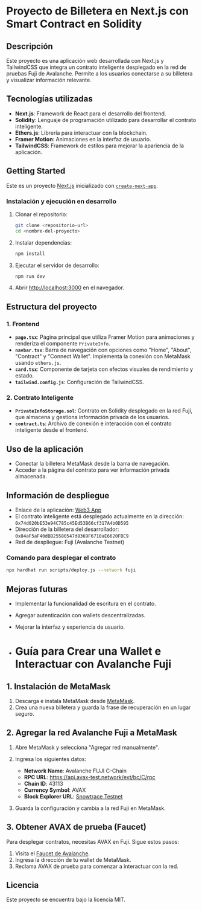 # Proyecto de Billetera en Next.js con Smart Contract en Solidity

## Descripción
Este proyecto es una aplicación web desarrollada con Next.js y TailwindCSS que integra un contrato inteligente desplegado en la red de pruebas Fuji de Avalanche. Permite a los usuarios conectarse a su billetera y visualizar información relevante.

## Tecnologías utilizadas
- **Next.js**: Framework de React para el desarrollo del frontend.
- **Solidity**: Lenguaje de programación utilizado para desarrollar el contrato inteligente.
- **Ethers.js**: Librería para interactuar con la blockchain.
- **Framer Motion**: Animaciones en la interfaz de usuario.
- **TailwindCSS**: Framework de estilos para mejorar la apariencia de la aplicación.

## Getting Started

Este es un proyecto [Next.js](https://nextjs.org/) inicializado con [`create-next-app`](https://github.com/vercel/next.js/tree/canary/packages/create-next-app).

### Instalación y ejecución en desarrollo

1. Clonar el repositorio:
   ```bash
   git clone <repositorio-url>
   cd <nombre-del-proyecto>
   ```
2. Instalar dependencias:
   ```bash
   npm install
   ```
3. Ejecutar el servidor de desarrollo:
   ```bash
   npm run dev
   ```
4. Abrir [http://localhost:3000](http://localhost:3000) en el navegador.

## Estructura del proyecto

### 1. Frontend
- **`page.tsx`**: Página principal que utiliza Framer Motion para animaciones y renderiza el componente `PrivateInfo`.
- **`navbar.tsx`**: Barra de navegación con opciones como "Home", "About", "Contract" y "Connect Wallet". Implementa la conexión con MetaMask usando `ethers.js`.
- **`card.tsx`**: Componente de tarjeta con efectos visuales de rendimiento y estado.
- **`tailwind.config.js`**: Configuración de TailwindCSS.

### 2. Contrato Inteligente
- **`PrivateInfoStorage.sol`**: Contrato en Solidity desplegado en la red Fuji, que almacena y gestiona información privada de los usuarios.
- **`contract.ts`**: Archivo de conexión e interacción con el contrato inteligente desde el frontend.

## Uso de la aplicación
- Conectar la billetera MetaMask desde la barra de navegación.
- Acceder a la página del contrato para ver información privada almacenada.

## Información de despliegue
- Enlace de la aplicación: [Web3 App]([https://web3-qk3ri4cfp-camilaquimbayas-projects.vercel.app/](https://web3-one-gold.vercel.app/))
- El contrato inteligente está desplegado actualmente en la dirección: `0x74d020bE53e94C785c45Ed53B66cf317A4b0D595`
- Dirección de la billetera del desarrollador: `0x84aF5aF40dBB25580547d8369F6710aE6620FBC9`
- Red de despliegue: Fuji (Avalanche Testnet)

### Comando para desplegar el contrato
```bash
npx hardhat run scripts/deploy.js --network fuji
```

## Mejoras futuras
- Implementar la funcionalidad de escritura en el contrato.
- Agregar autenticación con wallets descentralizadas.
- Mejorar la interfaz y experiencia de usuario.

- # Guía para Crear una Wallet e Interactuar con Avalanche Fuji

## 1. Instalación de MetaMask

1. Descarga e instala MetaMask desde [MetaMask](https://metamask.io/).
2. Crea una nueva billetera y guarda la frase de recuperación en un lugar seguro.

## 2. Agregar la red Avalanche Fuji a MetaMask

1. Abre MetaMask y selecciona "Agregar red manualmente".
2. Ingresa los siguientes datos:

   - **Network Name**: Avalanche FUJI C-Chain  
   - **RPC URL**: https://api.avax-test.network/ext/bc/C/rpc  
   - **Chain ID**: 43113  
   - **Currency Symbol**: AVAX  
   - **Block Explorer URL**: [Snowtrace Testnet](https://testnet.snowtrace.io/)  

3. Guarda la configuración y cambia a la red Fuji en MetaMask.

## 3. Obtener AVAX de prueba (Faucet)

Para desplegar contratos, necesitas AVAX en Fuji. Sigue estos pasos:

1. Visita el [Faucet de Avalanche](https://faucet.avax.network/).
2. Ingresa la dirección de tu wallet de MetaMask.
3. Reclama AVAX de prueba para comenzar a interactuar con la red.



## Licencia
Este proyecto se encuentra bajo la licencia MIT.

